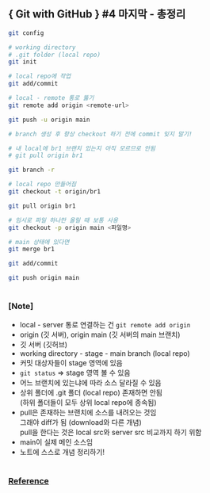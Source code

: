 ## { Git with GitHub } #4 마지막 - 총정리

```bash
git config

# working directory
# .git folder (local repo)
git init

# local repo에 작업
git add/commit

# local - remote 통로 뚫기
git remote add origin <remote-url>

git push -u origin main

# branch 생성 후 항상 checkout 하기 전에 commit 잊지 말기!

# 내 local에 br1 브랜치 있는지 아직 모르므로 안됨
# git pull origin br1

git branch -r

# local repo 만들어짐
git checkout -t origin/br1

git pull origin br1

# 임시로 파일 하나만 올릴 때 보통 사용
git checkout -p origin main <파일명>

# main 상태에 있다면
git merge br1

git add/commit

git push origin main
```

#

### [Note]

- local - server 통로 연결하는 건 `git remote add origin`
- origin (깃 서버), origin main (깃 서버의 main 브랜치)
- 깃 서버 (깃허브)
- working directory - stage - main branch (local repo)
- 커밋 대상자들이 stage 영역에 있음
- `git status` => stage 영역 볼 수 있음
- 어느 브랜치에 있는냐에 따라 소스 달라질 수 있음
- 상위 폴더에 .git 폴더 (local repo) 존재하면 안됨 <br/>
  (하위 폴더들이 모두 상위 local repo에 종속됨)
- pull은 존재하는 브랜치에 소스를 내려오는 것임 <br/>
  그래야 diff가 됨 (download와 다른 개념) <br/>
  pull을 한다는 것은 local src와 server src 비교까지 하기 위함 <br/>
- main이 실제 메인 소스임
- 노트에 스스로 개념 정리하기!

#

### [Reference](https://www.youtube.com/watch?v=Gxw_MAPgfK8&list=PLEOnZ6GeucBUvJYvTTnNalSFvYqVObVVH&index=4)
